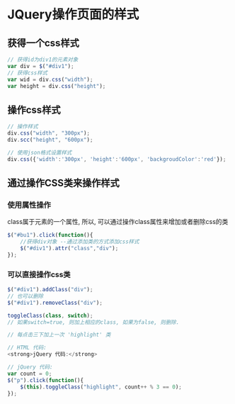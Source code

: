 # JQuery操作页面的样式

## 获得一个css样式

```js
// 获得id为div1的元素对象
var div = $("#div1");
// 获得css样式
var wid = div.css("width");
var height = div.css("height");
```

## 操作css样式

```js
// 操作样式
div.css("width", "300px");
div.scc("height", "600px");

// 使用json格式设置样式
div.css({'width':'300px', 'height':'600px', 'backgroudColor':'red'});
```

## 通过操作CSS类来操作样式

### 使用属性操作

class属于元素的一个属性, 所以, 可以通过操作class属性来增加或者删除css的类

```js
$("#bu1").click(function(){
    //获得div对象 --通过添加类的方式添加css样式
    $("#div1").attr("class","div");
});
```

### 可以直接操作css类

```js
$("#div1").addClass("div");
// 也可以删除
$("#div1").removeClass("div");

toggleClass(class, switch);
// 如果switch=true, 则加上相应的class, 如果为false, 则删除.

// 每点击三下加上一次 'highlight' 类

// HTML 代码:
<strong>jQuery 代码:</strong>

// jQuery 代码:
var count = 0;
$("p").click(function(){
    $(this).toggleClass("highlight", count++ % 3 == 0);
});
```

